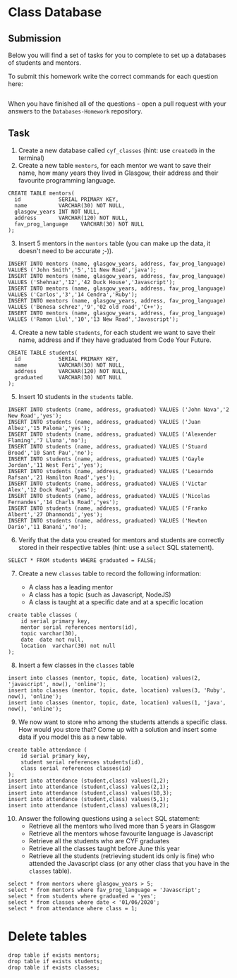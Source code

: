 # Class Database

## Submission

Below you will find a set of tasks for you to complete to set up a databases of students and mentors.

To submit this homework write the correct commands for each question here:

```sql


```

When you have finished all of the questions - open a pull request with your answers to the `Databases-Homework` repository.

## Task

1. Create a new database called `cyf_classes` (hint: use `createdb` in the terminal)
2. Create a new table `mentors`, for each mentor we want to save their name, how many years they lived in Glasgow, their address and their favourite programming language.

~~~
CREATE TABLE mentors(
  id            SERIAL PRIMARY KEY,
  name          VARCHAR(30) NOT NULL,
  glasgow_years INT NOT NULL,
  address       VARCHAR(120) NOT NULL,
  fav_prog_language    VARCHAR(30) NOT NULL
);
~~~

3. Insert 5 mentors in the `mentors` table (you can make up the data, it doesn't need to be accurate ;-)).

~~~
INSERT INTO mentors (name, glasgow_years, address, fav_prog_language) VALUES ('John Smith','5','11 New Road','java');
INSERT INTO mentors (name, glasgow_years, address, fav_prog_language) VALUES ('Shehnaz','12','42 Duck House','Javascript');
INSERT INTO mentors (name, glasgow_years, address, fav_prog_language) VALUES ('Carlos','3','14 Cendra','Ruby');
INSERT INTO mentors (name, glasgow_years, address, fav_prog_language) VALUES ('Benesa schrez','9','02 old road','C++');
INSERT INTO mentors (name, glasgow_years, address, fav_prog_language) VALUES ('Ramon Llul','10','13 New Road','Javascript');
~~~

4. Create a new table `students`, for each student we want to save their name, address and if they have graduated from Code Your Future.

~~~
CREATE TABLE students(
  id            SERIAL PRIMARY KEY,
  name          VARCHAR(30) NOT NULL,
  address       VARCHAR(120) NOT NULL,
  graduated     VARCHAR(30) NOT NULL
);
~~~

5. Insert 10 students in the `students` table.

~~~
INSERT INTO students (name, address, graduated) VALUES ('John Nava','2 New Road','yes'); 
INSERT INTO students (name, address, graduated) VALUES ('Juan Albez','15 Paloma','yes'); 
INSERT INTO students (name, address, graduated) VALUES ('Alexender Flaming','7 Lluna','no'); 
INSERT INTO students (name, address, graduated) VALUES ('Stuard Broad','10 Sant Pau','no'); 
INSERT INTO students (name, address, graduated) VALUES ('Gayle Jordan','11 West Feri','yes'); 
INSERT INTO students (name, address, graduated) VALUES ('Leoarndo Rafsan','21 Hamilton Road','yes'); 
INSERT INTO students (name, address, graduated) VALUES ('Victar Alex','12 Dock Road','yes'); 
INSERT INTO students (name, address, graduated) VALUES ('Nicolas Fernandes','14 Charls Road','yes'); 
INSERT INTO students (name, address, graduated) VALUES ('Franko Albert','27 Dhanmondi','yes'); 
INSERT INTO students (name, address, graduated) VALUES ('Newton Dario','11 Banani','no'); 
~~~

6. Verify that the data you created for mentors and students are correctly stored in their respective tables (hint: use a `select` SQL statement).

~~~
SELECT * FROM students WHERE graduated = FALSE;
~~~

7. Create a new `classes` table to record the following information:

   - A class has a leading mentor
   - A class has a topic (such as Javascript, NodeJS)
   - A class is taught at a specific date and at a specific location

~~~
create table classes (
	id serial primary key,
	mentor serial references mentors(id),
	topic varchar(30),
	date  date not null,
	location  varchar(30) not null
);
~~~


8. Insert a few classes in the `classes` table

~~~
insert into classes (mentor, topic, date, location) values(2, 'javascript', now(), 'online');
insert into classes (mentor, topic, date, location) values(3, 'Ruby', now(), 'online');
insert into classes (mentor, topic, date, location) values(1, 'java', now(), 'online');
~~~

9. We now want to store who among the students attends a specific class. How would you store that? Come up with a solution and insert some data if you model this as a new table.

~~~
create table attendance (
	id serial primary key,
	student serial references students(id),
	class serial references classes(id)
);
insert into attendance (student,class) values(1,2);
insert into attendance (student,class) values(2,1);
insert into attendance (student,class) values(10,3);
insert into attendance (student,class) values(5,1);
insert into attendance (student,class) values(8,2);
~~~

10. Answer the following questions using a `select` SQL statement:
    - Retrieve all the mentors who lived more than 5 years in Glasgow
    - Retrieve all the mentors whose favourite language is Javascript
    - Retrieve all the students who are CYF graduates
    - Retrieve all the classes taught before June this year
    - Retrieve all the students (retrieving student ids only is fine) who attended the Javascript class (or any other class that you have in the `classes` table).

~~~
select * from mentors where glasgow_years > 5;
select * from mentors where fav_prog_language = 'Javascript';
select * from students where graduated = 'yes';
select * from classes where date < '01/06/2020';
select * from attendance where class = 1;
~~~

# Delete tables 
~~~
drop table if exists mentors;
drop table if exists students;
drop table if exists classes;
~~~